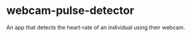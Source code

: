 webcam-pulse-detector
=====================

An app that detects the heart-rate of an individual using their webcam.
